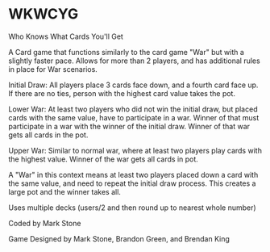 # WKWCYG
 Who Knows What Cards You'll Get

A Card game that functions similarly to the card game "War" but with a slightly faster pace.
Allows for more than 2 players, and has additional rules in place for War scenarios.

Initial Draw: All players place 3 cards face down, and a fourth card face up. If there are no ties, person with the highest card value takes the pot.

Lower War: At least two players who did not win the initial draw, but placed cards with the same value, have to participate in a war. Winner of that must participate in a war with the winner of the initial draw. Winner of that war gets all cards in the pot.

Upper War: Similar to normal war, where at least two players play cards with the highest value. Winner of the war gets all cards in pot.

A "War" in this context means at least two players placed down a card with the same value, and need to repeat the initial draw process. This creates a large pot and the winner takes all.

Uses multiple decks (users/2 and then round up to nearest whole number)

Coded by Mark Stone

Game Designed by Mark Stone, Brandon Green, and Brendan King
